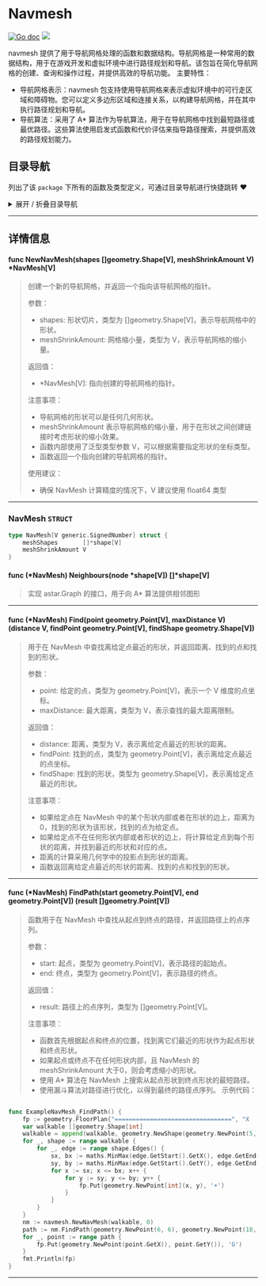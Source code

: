 # Navmesh

[![Go doc](https://img.shields.io/badge/go.dev-reference-brightgreen?logo=go&logoColor=white&style=flat)](https://pkg.go.dev/github.com/kercylan98/minotaur/navmesh)
![](https://img.shields.io/badge/Email-kercylan@gmail.com-green.svg?style=flat)

navmesh 提供了用于导航网格处理的函数和数据结构。导航网格是一种常用的数据结构，用于在游戏开发和虚拟环境中进行路径规划和导航。该包旨在简化导航网格的创建、查询和操作过程，并提供高效的导航功能。
主要特性：
  - 导航网格表示：navmesh 包支持使用导航网格来表示虚拟环境中的可行走区域和障碍物。您可以定义多边形区域和连接关系，以构建导航网格，并在其中执行路径规划和导航。
  - 导航算法：采用了 A* 算法作为导航算法，用于在导航网格中找到最短路径或最优路径。这些算法使用启发式函数和代价评估来指导路径搜索，并提供高效的路径规划能力。


## 目录导航
列出了该 `package` 下所有的函数及类型定义，可通过目录导航进行快捷跳转 ❤️
<details>
<summary>展开 / 折叠目录导航</summary>


> 包级函数定义

|函数名称|描述
|:--|:--
|[NewNavMesh](#NewNavMesh)|创建一个新的导航网格，并返回一个指向该导航网格的指针。


> 类型定义

|类型|名称|描述
|:--|:--|:--
|`STRUCT`|[NavMesh](#navmesh)|暂无描述...

</details>


***
## 详情信息
#### func NewNavMesh(shapes []geometry.Shape[V], meshShrinkAmount V)  *NavMesh[V]
<span id="NewNavMesh"></span>
> 创建一个新的导航网格，并返回一个指向该导航网格的指针。
> 
> 参数：
>   - shapes: 形状切片，类型为 []geometry.Shape[V]，表示导航网格中的形状。
>   - meshShrinkAmount: 网格缩小量，类型为 V，表示导航网格的缩小量。
> 
> 返回值：
>   - *NavMesh[V]: 指向创建的导航网格的指针。
> 
> 注意事项：
>   - 导航网格的形状可以是任何几何形状。
>   - meshShrinkAmount 表示导航网格的缩小量，用于在形状之间创建链接时考虑形状的缩小效果。
>   - 函数内部使用了泛型类型参数 V，可以根据需要指定形状的坐标类型。
>   - 函数返回一个指向创建的导航网格的指针。
> 
> 使用建议：
>   - 确保 NavMesh 计算精度的情况下，V 建议使用 float64 类型

***
### NavMesh `STRUCT`

```go
type NavMesh[V generic.SignedNumber] struct {
	meshShapes       []*shape[V]
	meshShrinkAmount V
}
```
#### func (*NavMesh) Neighbours(node *shape[V])  []*shape[V]
> 实现 astar.Graph 的接口，用于向 A* 算法提供相邻图形
***
#### func (*NavMesh) Find(point geometry.Point[V], maxDistance V) (distance V, findPoint geometry.Point[V], findShape geometry.Shape[V])
> 用于在 NavMesh 中查找离给定点最近的形状，并返回距离、找到的点和找到的形状。
> 
> 参数：
>   - point: 给定的点，类型为 geometry.Point[V]，表示一个 V 维度的点坐标。
>   - maxDistance: 最大距离，类型为 V，表示查找的最大距离限制。
> 
> 返回值：
>   - distance: 距离，类型为 V，表示离给定点最近的形状的距离。
>   - findPoint: 找到的点，类型为 geometry.Point[V]，表示离给定点最近的点坐标。
>   - findShape: 找到的形状，类型为 geometry.Shape[V]，表示离给定点最近的形状。
> 
> 注意事项：
>   - 如果给定点在 NavMesh 中的某个形状内部或者在形状的边上，距离为 0，找到的形状为该形状，找到的点为给定点。
>   - 如果给定点不在任何形状内部或者形状的边上，将计算给定点到每个形状的距离，并找到最近的形状和对应的点。
>   - 距离的计算采用几何学中的投影点到形状的距离。
>   - 函数返回离给定点最近的形状的距离、找到的点和找到的形状。
***
#### func (*NavMesh) FindPath(start geometry.Point[V], end geometry.Point[V]) (result []geometry.Point[V])
> 函数用于在 NavMesh 中查找从起点到终点的路径，并返回路径上的点序列。
> 
> 参数：
>   - start: 起点，类型为 geometry.Point[V]，表示路径的起始点。
>   - end: 终点，类型为 geometry.Point[V]，表示路径的终点。
> 
> 返回值：
>   - result: 路径上的点序列，类型为 []geometry.Point[V]。
> 
> 注意事项：
>   - 函数首先根据起点和终点的位置，找到离它们最近的形状作为起点形状和终点形状。
>   - 如果起点或终点不在任何形状内部，且 NavMesh 的 meshShrinkAmount 大于0，则会考虑缩小的形状。
>   - 使用 A* 算法在 NavMesh 上搜索从起点形状到终点形状的最短路径。
>   - 使用漏斗算法对路径进行优化，以得到最终的路径点序列。
示例代码：
```go

func ExampleNavMesh_FindPath() {
	fp := geometry.FloorPlan{"=================================", "X                               X", "X                               X", "X                               X", "X                               X", "X                               X", "X                               X", "X                               X", "X                               X", "X                               X", "X                               X", "X                               X", "X                               X", "X                               X", "X                               X", "X                               X", "X                               X", "X                               X", "X                               X", "X                               X", "X                               X", "X                               X", "X                               X", "X                               X", "X                               X", "X                               X", "X                               X", "X                               X", "================================="}
	var walkable []geometry.Shape[int]
	walkable = append(walkable, geometry.NewShape(geometry.NewPoint(5, 5), geometry.NewPoint(15, 5), geometry.NewPoint(15, 15), geometry.NewPoint(5, 15)), geometry.NewShape(geometry.NewPoint(15, 5), geometry.NewPoint(25, 5), geometry.NewPoint(25, 15), geometry.NewPoint(15, 15)), geometry.NewShape(geometry.NewPoint(15, 15), geometry.NewPoint(25, 15), geometry.NewPoint(25, 25), geometry.NewPoint(15, 25)))
	for _, shape := range walkable {
		for _, edge := range shape.Edges() {
			sx, bx := maths.MinMax(edge.GetStart().GetX(), edge.GetEnd().GetX())
			sy, by := maths.MinMax(edge.GetStart().GetY(), edge.GetEnd().GetY())
			for x := sx; x <= bx; x++ {
				for y := sy; y <= by; y++ {
					fp.Put(geometry.NewPoint[int](x, y), '+')
				}
			}
		}
	}
	nm := navmesh.NewNavMesh(walkable, 0)
	path := nm.FindPath(geometry.NewPoint(6, 6), geometry.NewPoint(18, 24))
	for _, point := range path {
		fp.Put(geometry.NewPoint(point.GetX(), point.GetY()), 'G')
	}
	fmt.Println(fp)
}

```

***
